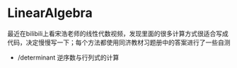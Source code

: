 # LinearAlgebra
最近在bilibili上看宋浩老师的线性代数视频，发现里面的很多计算方式很适合写成代码，决定慢慢写一下；每个方法都使用同济教材习题册中的答案进行了一些自测
- /determinant 逆序数与行列式的计算
